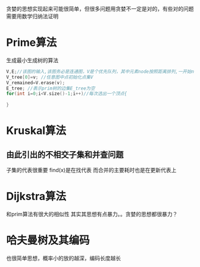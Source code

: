 贪婪的思想实现起来可能很简单，但很多问题用贪婪不一定是对的，有些对的问题需要用数学归纳法证明
# Prime算法
生成最小生成树的算法
```cpp
V,E;//该图的输入,该图务必是连通图，V是个优先队列，其中元素node按照距离排列,一开始node.distance= $+\infty$
V_tree[0]=v; //任意图中点初始化点集V
V_remained=V.erase(v);
E_tree; //表示prim树的边集E_tree为空
for(int i=0;i<V.size()-1;i++)//每次选出一个顶点{
    
}
```
# Kruskal算法

## 由此引出的不相交子集和并查问题
子集的代表很重要 find(x)是在找代表 而合并的主要耗时也是在更新代表上
# Dijkstra算法
和prim算法有很大的相似性
其实其思想有点暴力。。贪婪的思想都很暴力？
# 哈夫曼树及其编码
也很简单思想，概率小的放的越深，编码长度越长
